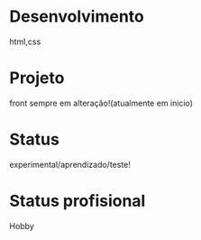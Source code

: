 # Desenvolvimento 
html,css

# Projeto
 front sempre em alteração!(atualmente em inicio)

 # Status 
 experimental/aprendizado/teste!
 # Status profisional
 Hobby
